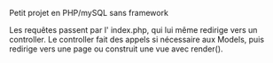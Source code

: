 Petit projet en PHP/mySQL sans framework

Les requêtes passent par l' index.php, qui lui même redirige vers un controller. 
Le controller fait des appels si nécessaire aux Models, puis redirige vers une page ou construit une vue avec render().
